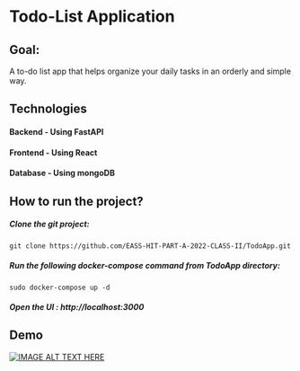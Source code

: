 # Todo-List Application

## Goal:
A to-do list app that helps organize your daily tasks in an orderly and simple way.


## Technologies
#### Backend - Using FastAPI

#### Frontend - Using React

#### Database - Using mongoDB


## How to run the project?
##### Clone the git project:
```
git clone https://github.com/EASS-HIT-PART-A-2022-CLASS-II/TodoApp.git
```
##### Run the following docker-compose command from TodoApp directory:
```
sudo docker-compose up -d
```
##### Open the UI : http://localhost:3000


## Demo
[![IMAGE ALT TEXT HERE](https://img.youtube.com/vi/hBFOXVw3jNQ/0.jpg)](https://www.youtube.com/watch?v=hBFOXVw3jNQ)



